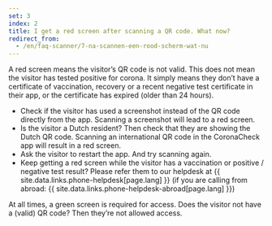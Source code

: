 ```yaml
---
set: 3
index: 2
title: I get a red screen after scanning a QR code. What now?
redirect_from: 
  - /en/faq-scanner/7-na-scannen-een-rood-scherm-wat-nu
---
```

A red screen means the visitor’s QR code is not valid. This does not mean the visitor has tested positive for corona. It simply means they don’t have a certificate of vaccination, recovery or a recent negative test certificate in their app, or the certificate has expired (older than 24 hours).  

- Check if the visitor has used a screenshot instead of the QR code directly from the app. Scanning a screenshot will lead to a red screen.
- Is the visitor a Dutch resident? Then check that they are showing the Dutch QR code. Scanning an international QR code in the CoronaCheck app will result in a red screen.
- Ask the visitor to restart the app. And try scanning again. 
- Keep getting a red screen while the visitor has a vaccination or positive / negative test result? Please refer them to our helpdesk at {{ site.data.links.phone-helpdesk[page.lang] }} (if you are calling from abroad: {{ site.data.links.phone-helpdesk-abroad[page.lang] }})

At all times, a green screen is required for access. Does the visitor not have a (valid) QR code? Then they’re not allowed access. 
